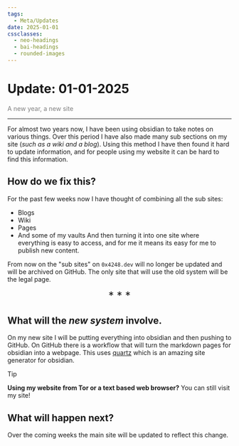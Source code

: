 ```yaml
---
tags:
  - Meta/Updates
date: 2025-01-01
cssclasses:
  - neo-headings
  - bai-headings
  - rounded-images
---
```

# Update: 01-01-2025
<p class="text-center" style="margin:0;color:gray;">A new year, a new site</p>

***
For almost two years now, I have been using obsidian to take notes on various things. Over this period I have also made many sub sections on my site (*such as a wiki and a blog*). Using this method I have then found it hard to update information, and for people using my website it can be hard to find this information. 
## How do we fix this?
For the past few weeks now I have thought of combining all the sub sites:
- Blogs
- Wiki
- Pages
- And some of my vaults
And then turning it into one site where everything is easy to access, and for me it means its easy for me to publish new content. 

From now on the "sub sites" on `0x4248.dev` will no longer be updated and will be archived on GitHub. The only site that will use the old system will be the legal page.
<p style="text-align:center;font-size:x-large;margin:4px;"><span>*</span> <span>*</span> <span>*</span></p>

## What will the *new system* involve.
On my new site I will be putting everything into obsidian and then pushing to GitHub. On GitHub there is a workflow that will turn the markdown pages for obsidian into a webpage. This uses [quartz](https://quartz.jzhao.xyz/) which is an amazing site generator for obsidian.

>[!tip] 
> **Using my website from Tor or a text based web browser?**
> You can still visit my site!
## What will happen next?
Over the coming weeks the main site will be updated to reflect this change.